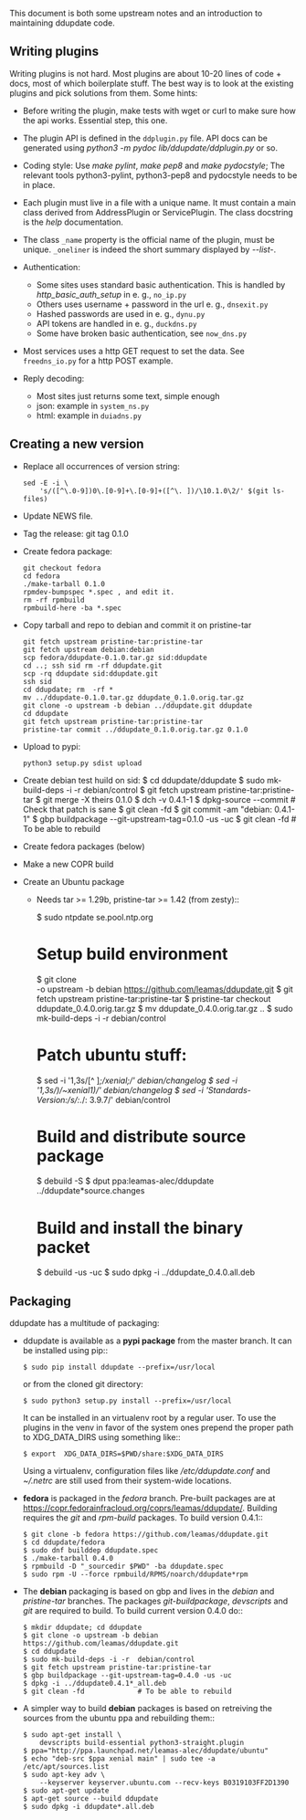 This document is both some upstream notes and an introduction to
maintaining ddupdate code.

Writing plugins
---------------

Writing plugins is not hard. Most plugins are about 10-20 lines of code +
docs, most of which boilerplate stuff. The best way is to look at the
existing plugins and pick solutions from them. Some hints:

  - Before writing the plugin, make tests with wget or curl to make
    sure how the api works. Essential step, this one.

  - The plugin API is defined in the ```ddplugin.py``` file. API docs can
    be generated using *python3 -m pydoc lib/ddupdate/ddplugin.py* or so.

  - Coding style: Use *make pylint*, *make pep8* and *make pydocstyle*;
    The relevant tools python3-pylint, python3-pep8 and pydocstyle needs
    to be in place.

  - Each plugin must live in a file with a unique name. It must contain a
    main class derived from AddressPlugin or ServicePlugin. The class
    docstring is the *help <plugin>* documentation.

  - The class ```_name``` property is the official name of the plugin, must
    be unique. ```_oneliner``` is indeed the short summary displayed by
    *--list-*.

  - Authentication:
      - Some sites uses standard basic authentication. This is handled
        by *http_basic_auth_setup* in e. g., ```no_ip.py```
      - Others uses username + password in the url e. g., ```dnsexit.py```
      - Hashed passwords are used in e. g., ```dynu.py```
      - API tokens are handled in e. g., ```duckdns.py```
      - Some have broken basic authentication, see ```now_dns.py```

  - Most services uses a http GET request to set the data. See
    ```freedns_io.py``` for a http POST example.

  - Reply decoding:
      - Most sites just returns some text, simple enough
      - json: example in ```system_ns.py```
      - html: example in ```duiadns.py```

Creating a new version
----------------------

  - Replace all occurrences of version string:

        sed -E -i \
            's/([^\.0-9])0\.[0-9]+\.[0-9]+([^\. ])/\10.1.0\2/' $(git ls-files)

  - Update NEWS file.

  - Tag the release: git tag 0.1.0

  - Create fedora package:

        git checkout fedora
        cd fedora
        ./make-tarball 0.1.0
        rpmdev-bumpspec *.spec , and edit it.
        rm -rf rpmbuild
        rpmbuild-here -ba *.spec

  - Copy tarball and repo to debian and commit it on pristine-tar

        git fetch upstream pristine-tar:pristine-tar
        git fetch upstream debian:debian
        scp fedora/ddupdate-0.1.0.tar.gz sid:ddupdate
        cd ..; ssh sid rm -rf ddupdate.git
        scp -rq ddupdate sid:ddupdate.git
        ssh sid
        cd ddupdate; rm  -rf *
        mv ../ddupdate-0.1.0.tar.gz ddupdate_0.1.0.orig.tar.gz
        git clone -o upstream -b debian ../ddupdate.git ddupdate
        cd ddupdate
        git fetch upstream pristine-tar:pristine-tar
        pristine-tar commit ../ddupdate_0.1.0.orig.tar.gz 0.1.0

  - Upload to pypi:

        python3 setup.py sdist upload

  - Create debian  test huild on sid:
        $ cd ddupdate/ddupdate
        $ sudo mk-build-deps -i -r  debian/control
        $ git fetch upstream pristine-tar:pristine-tar
        $ git merge -X theirs 0.1.0
        $ dch -v 0.4.1-1
        $ dpkg-source --commit   # Check that patch is sane
        $ git  clean -fd
        $ git commit -am "debian: 0.4.1-1"
        $ gbp buildpackage --git-upstream-tag=0.1.0 -us -uc
        $ git clean -fd    # To be able to rebuild

  - Create fedora packages (below)
  - Make a new COPR build
  - Create an Ubuntu package
    - Needs tar >= 1.29b, pristine-tar >= 1.42 (from zesty)::

        $ sudo ntpdate se.pool.ntp.org

        # Setup build environment
        $ git clone \
            -o upstream -b debian https://github.com/leamas/ddupdate.git
        $ git fetch upstream pristine-tar:pristine-tar
        $ pristine-tar checkout ddupdate_0.4.0.orig.tar.gz
        $ mv ddupdate_0.4.0.orig.tar.gz ..
        $ sudo mk-build-deps -i -r debian/control

        # Patch ubuntu stuff:
        $ sed -i '1,3s/[^ ]*;/xenial;/' debian/changelog
        $ sed -i '1,3s/)/~xenial1)/' debian/changelog
        $ sed -i 'Standards-Version:/s/:.*/: 3.9.7/' debian/control

        # Build and distribute source package
        $ debuild -S
        $ dput ppa:leamas-alec/ddupdate ../ddupdate\*source.changes

        # Build and install the binary packet
        $ debuild -us -uc
        $ sudo dpkg -i ../ddupdate_0.4.0.all.deb

Packaging
---------

ddupdate has a multitude of packaging:

  - ddupdate is available as a **pypi package** from the master branch. It
    can be installed using pip::

        $ sudo pip install ddupdate --prefix=/usr/local

    or from the cloned git directory:

        $ sudo python3 setup.py install --prefix=/usr/local

    It can be installed in an virtualenv root by a regular user. To use
    the plugins in the venv in favor of the system ones prepend the proper
    path to XDG\_DATA\_DIRS using something like::

        $ export  XDG_DATA_DIRS=$PWD/share:$XDG_DATA_DIRS

    Using a virtualenv, configuration files like */etc/ddupdate.conf* and
    *~/.netrc* are still used from their system-wide locations.

  - **fedora** is packaged in the *fedora* branch.  Pre-built packages are
    at https://copr.fedorainfracloud.org/coprs/leamas/ddupdate/. Building
    requires the *git* and *rpm-build* packages. To build version 0.4.1::

        $ git clone -b fedora https://github.com/leamas/ddupdate.git
        $ cd ddupdate/fedora
        $ sudo dnf builddep ddupdate.spec
        $ ./make-tarball 0.4.0
        $ rpmbuild -D "_sourcedir $PWD" -ba ddupdate.spec
        $ sudo rpm -U --force rpmbuild/RPMS/noarch/ddupdate*rpm

  - The **debian** packaging is based on gbp and lives in the *debian* and
    *pristine-tar* branches.  The packages *git-buildpackage*, *devscripts*
    and *git*  are required to build. To build current version 0.4.0 do::

        $ mkdir ddupdate; cd ddupdate
        $ git clone -o upstream -b debian https://github.com/leamas/ddupdate.git
        $ cd ddupdate
        $ sudo mk-build-deps -i -r  debian/control
        $ git fetch upstream pristine-tar:pristine-tar
        $ gbp buildpackage --git-upstream-tag=0.4.0 -us -uc
        $ dpkg -i ../ddupdate0.4.1*_all.deb
        $ git clean -fd             # To be able to rebuild

  - A simpler way to build **debian** packages is based on retreiving the
    sources from the ubuntu ppa and rebuilding them::

        $ sudo apt-get install \
            devscripts build-essential python3-straight.plugin
        $ ppa="http://ppa.launchpad.net/leamas-alec/ddupdate/ubuntu"
        $ echo "deb-src $ppa xenial main" | sudo tee -a /etc/apt/sources.list
        $ sudo apt-key adv \
            --keyserver keyserver.ubuntu.com --recv-keys B0319103FF2D1390
        $ sudo apt-get update
        $ apt-get source --build ddupdate
        $ sudo dpkg -i ddupdate*.all.deb
